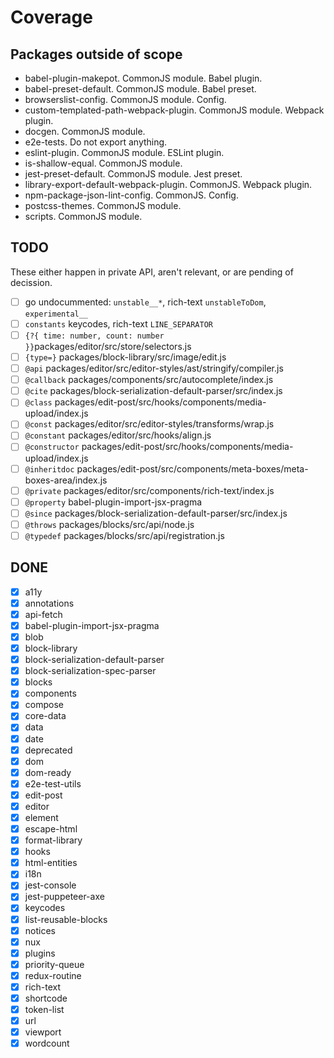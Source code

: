 # Coverage

## Packages outside of scope

- babel-plugin-makepot. CommonJS module. Babel plugin.
- babel-preset-default. CommonJS module. Babel preset.
- browserslist-config. CommonJS module. Config.
- custom-templated-path-webpack-plugin. CommonJS module. Webpack plugin.
- docgen. CommonJS module.
- e2e-tests. Do not export anything.
- eslint-plugin. CommonJS module. ESLint plugin.
- is-shallow-equal. CommonJS module.
- jest-preset-default. CommonJS module. Jest preset.
- library-export-default-webpack-plugin. CommonJS. Webpack plugin.
- npm-package-json-lint-config. CommonJS. Config.
- postcss-themes. CommonJS module.
- scripts. CommonJS module.

## TODO

These either happen in private API, aren't relevant, or are pending of decission.

- [ ] go undocummented: `unstable__*`, rich-text `unstableToDom`, `experimental__`
- [ ] `constants` keycodes, rich-text `LINE_SEPARATOR`
- [ ] `{?{ time: number, count: number }}`packages/editor/src/store/selectors.js
- [ ] `{type=}` packages/block-library/src/image/edit.js
- [ ] `@api` packages/editor/src/editor-styles/ast/stringify/compiler.js
- [ ] `@callback` packages/components/src/autocomplete/index.js
- [ ] `@cite` packages/block-serialization-default-parser/src/index.js
- [ ] `@class` packages/edit-post/src/hooks/components/media-upload/index.js
- [ ] `@const` packages/editor/src/editor-styles/transforms/wrap.js
- [ ] `@constant` packages/editor/src/hooks/align.js
- [ ] `@constructor` packages/edit-post/src/hooks/components/media-upload/index.js
- [ ] `@inheritdoc` packages/edit-post/src/components/meta-boxes/meta-boxes-area/index.js
- [ ] `@private` packages/editor/src/components/rich-text/index.js
- [ ] `@property` babel-plugin-import-jsx-pragma
- [ ] `@since` packages/block-serialization-default-parser/src/index.js
- [ ] `@throws` packages/blocks/src/api/node.js
- [ ] `@typedef` packages/blocks/src/api/registration.js

## DONE

- [x] a11y
- [x] annotations
- [x] api-fetch
- [x] babel-plugin-import-jsx-pragma
- [x] blob
- [x] block-library
- [x] block-serialization-default-parser
- [x] block-serialization-spec-parser
- [x] blocks
- [x] components
- [x] compose
- [x] core-data
- [x] data
- [x] date
- [x] deprecated
- [x] dom
- [x] dom-ready
- [x] e2e-test-utils
- [x] edit-post
- [x] editor
- [x] element
- [x] escape-html
- [x] format-library
- [x] hooks
- [x] html-entities
- [x] i18n
- [x] jest-console
- [x] jest-puppeteer-axe
- [x] keycodes
- [x] list-reusable-blocks
- [x] notices
- [x] nux
- [x] plugins
- [x] priority-queue
- [x] redux-routine
- [x] rich-text
- [x] shortcode
- [x] token-list
- [x] url
- [x] viewport
- [x] wordcount

